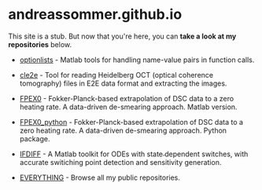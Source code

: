 # andreassommer.github.io

This site is a stub. But now that you're here, you can **take a look at my repositories** below.

* [optionlists](https://andreassommer.github.io/optionlists "Matlab tools for handling name-value pairs in function calls")
  \- Matlab tools for handling name-value pairs in function calls.

* [cle2e](https://github.com/andreassommer/cle2e "Extract images from Heidelberg OCT files")
  \- Tool for reading Heidelberg OCT (optical coherence tomography) files in E2E data format and extracting the images.

* [FPEX0](https://andreassommer.github.io/fpex0  "A data-driven de-smearing package for DSC measurements")
  \- Fokker-Planck-based extrapolation of DSC data to a zero heating rate. A data-driven de-smearing approach. Matlab version.

* [FPEX0_python](https://andreassommer.github.io/fpex0_python  "A data-driven de-smearing package for DSC measurements")
  \- Fokker-Planck-based extrapolation of DSC data to a zero heating rate. A data-driven de-smearing approach. Python package.

* [IFDIFF](https://andreassommer.github.io/ifdiff  "Solution and sensitivity generation for switched ODE systems.")
  \- A Matlab toolkit for ODEs with state˗dependent switches, with accurate switiching point detection and sensitivity generation.

* [EVERYTHING](https://github.com/andreassommer "Go to my github.com site")
  \- Browse all my public repositories.
